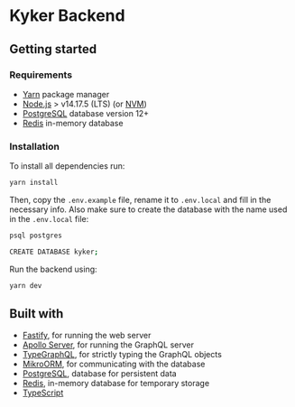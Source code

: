 # Kyker Backend

## Getting started

### Requirements
* [Yarn](https://yarnpkg.com/) package manager
* [Node.js](https://nodejs.org/en/) > v14.17.5 (LTS) (or [NVM](https://github.com/nvm-sh/nvm))
* [PostgreSQL](https://www.postgresql.org/) database version 12+
* [Redis](https://redis.io/) in-memory database

### Installation
To install all dependencies run:
```bash
yarn install
```

Then, copy the `.env.example` file, rename it to `.env.local` and fill in the necessary info. Also make sure to create the database with the name used in the `.env.local` file:
```bash
psql postgres

CREATE DATABASE kyker;
```

Run the backend using:
```bash
yarn dev
```

## Built with
* [Fastify](https://www.fastify.io/), for running the web server
* [Apollo Server](https://www.apollographql.com/docs/apollo-server/), for running the GraphQL server
* [TypeGraphQL](https://typegraphql.com/), for strictly typing the GraphQL objects
* [MikroORM](https://mikro-orm.io/), for communicating with the database
* [PostgreSQL](https://www.postgresql.org/), database for persistent data
* [Redis](https://redis.io/), in-memory database for temporary storage
* [TypeScript](https://www.typescriptlang.org/)